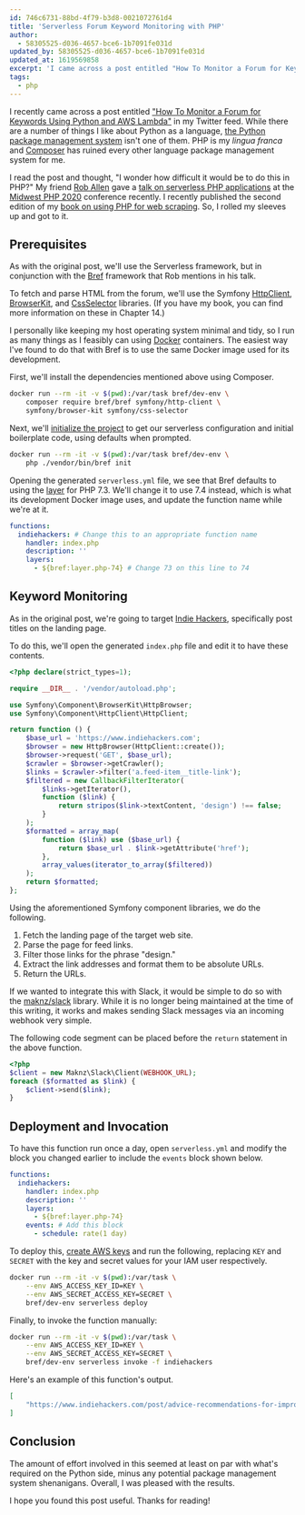 ```yaml
---
id: 746c6731-88bd-4f79-b3d8-0021072761d4
title: 'Serverless Forum Keyword Monitoring with PHP'
author:
  - 58305525-d036-4657-bce6-1b7091fe031d
updated_by: 58305525-d036-4657-bce6-1b7091fe031d
updated_at: 1619569858
excerpt: 'I came across a post entitled "How To Monitor a Forum for Keywords Using Python and AWS Lambda" and thought, "How difficult would it be to do this in PHP?"'
tags:
  - php
---
```

I recently came across a post entitled ["How To Monitor a Forum for Keywords Using Python and AWS Lambda"](https://hackernoon.com/how-to-monitor-a-forum-for-keywords-using-python-and-aws-lambda-0s3k3y44) in my Twitter feed. While there are a number of things I like about Python as a language, [the Python package management system](https://xkcd.com/1987/) isn't one of them. PHP is my *lingua franca* and [Composer](https://getcomposer.org/) has ruined every other language package management system for me.

I read the post and thought, "I wonder how difficult it would be to do this in PHP?" My friend [Rob Allen](https://akrabat.com/) gave a [talk on serverless PHP applications](https://midwestphp.org/talks/2X7XrX5WmInBv7hwgJN1H/Serverless_PHP_Applications) at the [Midwest PHP 2020](https://midwestphp.org/) conference recently. I recently published the second edition of my [book on using PHP for web scraping](https://www.phparch.com/books/web-scraping-with-php-2nd-edition/). So, I rolled my sleeves up and got to it.

## Prerequisites

As with the original post, we'll use the Serverless framework, but in conjunction with the [Bref](https://bref.sh/) framework that Rob mentions in his talk.

To fetch and parse HTML from the forum, we'll use the Symfony [HttpClient](https://symfony.com/doc/current/components/http_client.html), [BrowserKit](https://symfony.com/doc/current/components/browser_kit.html), and [CssSelector](https://symfony.com/doc/current/components/css_selector.html) libraries. (If you have my book, you can find more information on these in Chapter 14.)

I personally like keeping my host operating system minimal and tidy, so I run as many things as I feasibly can using [Docker](https://www.docker.com/) containers. The easiest way I've found to do that with Bref is to use the same Docker image used for its development.

First, we'll install the dependencies mentioned above using Composer.

```bash
docker run --rm -it -v $(pwd):/var/task bref/dev-env \
    composer require bref/bref symfony/http-client \
    symfony/browser-kit symfony/css-selector
```

Next, we'll [initialize the project](https://bref.sh/docs/first-steps.html#initializing-the-project) to get our serverless configuration and initial boilerplate code, using defaults when prompted.

```bash
docker run --rm -it -v $(pwd):/var/task bref/dev-env \
    php ./vendor/bin/bref init
```

Opening the generated `serverless.yml` file, we see that Bref defaults to using the [layer](https://bref.sh/docs/runtimes/#layer-version-) for PHP 7.3. We'll change it to use 7.4 instead, which is what its development Docker image uses, and update the function name while we're at it.

```yaml
functions:
  indiehackers: # Change this to an appropriate function name
    handler: index.php
    description: ''
    layers:
      - ${bref:layer.php-74} # Change 73 on this line to 74
```

## Keyword Monitoring

As in the original post, we're going to target [Indie Hackers](https://www.indiehackers.com/), specifically post titles on the landing page.

To do this, we'll open the generated `index.php` file and edit it to have these contents.

```php
<?php declare(strict_types=1);

require __DIR__ . '/vendor/autoload.php';

use Symfony\Component\BrowserKit\HttpBrowser;
use Symfony\Component\HttpClient\HttpClient;

return function () {
    $base_url = 'https://www.indiehackers.com';
    $browser = new HttpBrowser(HttpClient::create());
    $browser->request('GET', $base_url);
    $crawler = $browser->getCrawler();
    $links = $crawler->filter('a.feed-item__title-link');
    $filtered = new CallbackFilterIterator(
        $links->getIterator(),
        function ($link) {
            return stripos($link->textContent, 'design') !== false;
        }
    );
    $formatted = array_map(
        function ($link) use ($base_url) {
            return $base_url . $link->getAttribute('href');
        },
        array_values(iterator_to_array($filtered))
    );
    return $formatted;
};
```

Using the aforementioned Symfony component libraries, we do the following.

1. Fetch the landing page of the target web site.
2. Parse the page for feed links.
3. Filter those links for the phrase "design."
4. Extract the link addresses and format them to be absolute URLs.
5. Return the URLs.

If we wanted to integrate this with Slack, it would be simple to do so with the [maknz/slack](https://github.com/maknz/slack) library. While it is no longer being maintained at the time of this writing, it works and makes sending Slack messages via an incoming webhook very simple.

The following code segment can be placed before the `return` statement in the above function.

```php
<?php
$client = new Maknz\Slack\Client(WEBHOOK_URL);
foreach ($formatted as $link) {
    $client->send($link);
}
```

## Deployment and Invocation

To have this function run once a day, open `serverless.yml` and modify the block you changed earlier to include the `events` block shown below.

```yaml
functions:
  indiehackers:
    handler: index.php
    description: ''
    layers:
      - ${bref:layer.php-74}
    events: # Add this block
      - schedule: rate(1 day)
```

To deploy this, [create AWS keys](https://bref.sh/docs/installation/aws-keys.html) and run the following, replacing `KEY` and `SECRET` with the key and secret values for your IAM user respectively.

```bash
docker run --rm -it -v $(pwd):/var/task \
    --env AWS_ACCESS_KEY_ID=KEY \
    --env AWS_SECRET_ACCESS_KEY=SECRET \
    bref/dev-env serverless deploy
```

Finally, to invoke the function manually:

```bash
docker run --rm -it -v $(pwd):/var/task \
    --env AWS_ACCESS_KEY_ID=KEY \
    --env AWS_SECRET_ACCESS_KEY=SECRET \
    bref/dev-env serverless invoke -f indiehackers
```

Here's an example of this function's output.

```json
[
    "https://www.indiehackers.com/post/advice-recommendations-for-improving-design-and-ux-of-dashboard-778bfdbe52"
]
```

## Conclusion

The amount of effort involved in this seemed at least on par with what's required on the Python side, minus any potential package management system shenanigans. Overall, I was pleased with the results.

I hope you found this post useful. Thanks for reading!